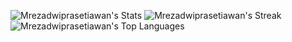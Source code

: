 ![Mrezadwiprasetiawan's Stats](https://github-readme-stats.vercel.app/api?username=Mrezadwiprasetiawan&theme=dracula&show_icons=true&hide_border=false&count_private=true)
![Mrezadwiprasetiawan's Streak](https://github-readme-streak-stats.herokuapp.com/?user=Mrezadwiprasetiawan&theme=dracula&hide_border=true)
![Mrezadwiprasetiawan's Top Languages](https://github-readme-stats.vercel.app/api/top-langs/?username=Mrezadwiprasetiawan&theme=dracula&show_icons=true&hide_border=true&layout=compact)